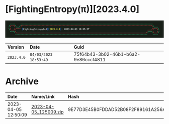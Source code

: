 # [FightingEntropy(π)][2023.4.0]
![label](https://github.com/mcc85s/FightingEntropy/blob/main/Version/2023.4.0/Docs/label.jpg)

| Version    | Date                  | Guid                                 |
|:-----------|:----------------------|:-------------------------------------|
| `2023.4.0` | `04/03/2023 18:53:49` | 75f64b43-3b02-46b1-b6a2-9e86cccf4811 |

# Archive
| Date                | Name/Link                                                                                                                   | Hash                                                             |
|:--------------------|:----------------------------------------------------------------------------------------------------------------------------|:-----------------------------------------------------------------|
| 2023-04-05 12:50:09 | [2023-04-05_125009.zip](https://github.com/mcc85s/FightingEntropy/blob/main/Version/2023.4.0/Archive/2023-04-05_125009.zip) | 9E77D3E45B0FDDAD52B08F2F89161A256AEACAA240E4844ECE695710737B2525 |
